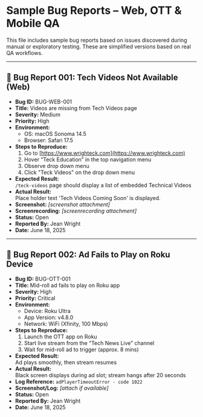 # Sample Bug Reports – Web, OTT & Mobile QA

This file includes sample bug reports based on issues discovered during manual or exploratory testing. These are simplified versions based on real QA workflows.

---

## 🐞 Bug Report 001: Tech Videos Not Available (Web)

- **Bug ID:** BUG-WEB-001  
- **Title:** Videos are missing from Tech Videos page 
- **Severity:** Medium  
- **Priority:** High  
- **Environment:**  
  - OS: macOS Sonoma 14.5  
  - Browser: Safari 17.5  
- **Steps to Reproduce:**  
  1. Go to [https://www.wrighteck.com](https://www.wrighteck.com)  
  2. Hover “Teck Education” in the top navigation menu
  3. Observe drop down menu
  4. Click "Teck Videos" on the drop down menu
- **Expected Result:**  
   `/teck-videos` page should display a list of embedded Technical Videos  
- **Actual Result:**  
  Place holder text 'Tech Videos Coming Soon' is displayed.
- **Screenshot:** _[screenshot attachment]_
- **Screenrecording:** _[screenrecording attachment]_
- **Status:** Open  
- **Reported By:** Jean Wright  
- **Date:** June 18, 2025  

---

## 🐞 Bug Report 002: Ad Fails to Play on Roku Device

- **Bug ID:** BUG-OTT-001  
- **Title:** Mid-roll ad fails to play on Roku app 
- **Severity:** High  
- **Priority:** Critical  
- **Environment:**  
  - Device: Roku Ultra  
  - App Version: v4.8.0  
  - Network: WiFi (Xfinity, 100 Mbps)  
- **Steps to Reproduce:**  
  1. Launch the OTT app on Roku  
  2. Start live stream from the “Tech News Live” channel  
  3. Wait for mid-roll ad to trigger (approx. 8 mins)  
- **Expected Result:**  
  Ad plays smoothly, then stream resumes  
- **Actual Result:**  
  Black screen displays during ad slot; stream hangs after 20 seconds  
- **Log Reference:** `adPlayerTimeoutError - code 1022`  
- **Screenshot/Log:** _[attach if available]_  
- **Status:** Open  
- **Reported By:** Jean Wright  
- **Date:** June 18, 2025  
